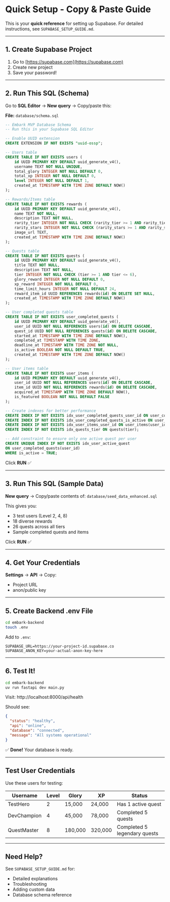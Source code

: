 # Quick Setup - Copy & Paste Guide

This is your **quick reference** for setting up Supabase. For detailed instructions, see `SUPABASE_SETUP_GUIDE.md`.

---

## 1. Create Supabase Project

1. Go to [https://supabase.com](https://supabase.com)
2. Create new project
3. Save your password!

---

## 2. Run This SQL (Schema)

Go to **SQL Editor** → **New query** → Copy/paste this:

**File:** `database/schema.sql`

```sql
-- Embark MVP Database Schema
-- Run this in your Supabase SQL Editor

-- Enable UUID extension
CREATE EXTENSION IF NOT EXISTS "uuid-ossp";

-- Users table
CREATE TABLE IF NOT EXISTS users (
    id UUID PRIMARY KEY DEFAULT uuid_generate_v4(),
    username TEXT NOT NULL UNIQUE,
    total_glory INTEGER NOT NULL DEFAULT 0,
    total_xp INTEGER NOT NULL DEFAULT 0,
    level INTEGER NOT NULL DEFAULT 1,
    created_at TIMESTAMP WITH TIME ZONE DEFAULT NOW()
);

-- Rewards/Items table
CREATE TABLE IF NOT EXISTS rewards (
    id UUID PRIMARY KEY DEFAULT uuid_generate_v4(),
    name TEXT NOT NULL,
    description TEXT NOT NULL,
    rarity_tier INTEGER NOT NULL CHECK (rarity_tier >= 1 AND rarity_tier <= 6),
    rarity_stars INTEGER NOT NULL CHECK (rarity_stars >= 1 AND rarity_stars <= 6),
    image_url TEXT,
    created_at TIMESTAMP WITH TIME ZONE DEFAULT NOW()
);

-- Quests table
CREATE TABLE IF NOT EXISTS quests (
    id UUID PRIMARY KEY DEFAULT uuid_generate_v4(),
    title TEXT NOT NULL,
    description TEXT NOT NULL,
    tier INTEGER NOT NULL CHECK (tier >= 1 AND tier <= 6),
    glory_reward INTEGER NOT NULL DEFAULT 0,
    xp_reward INTEGER NOT NULL DEFAULT 0,
    time_limit_hours INTEGER NOT NULL DEFAULT 24,
    reward_item_id UUID REFERENCES rewards(id) ON DELETE SET NULL,
    created_at TIMESTAMP WITH TIME ZONE DEFAULT NOW()
);

-- User completed quests table
CREATE TABLE IF NOT EXISTS user_completed_quests (
    id UUID PRIMARY KEY DEFAULT uuid_generate_v4(),
    user_id UUID NOT NULL REFERENCES users(id) ON DELETE CASCADE,
    quest_id UUID NOT NULL REFERENCES quests(id) ON DELETE CASCADE,
    started_at TIMESTAMP WITH TIME ZONE DEFAULT NOW(),
    completed_at TIMESTAMP WITH TIME ZONE,
    deadline_at TIMESTAMP WITH TIME ZONE NOT NULL,
    is_active BOOLEAN NOT NULL DEFAULT TRUE,
    created_at TIMESTAMP WITH TIME ZONE DEFAULT NOW()
);

-- User items table
CREATE TABLE IF NOT EXISTS user_items (
    id UUID PRIMARY KEY DEFAULT uuid_generate_v4(),
    user_id UUID NOT NULL REFERENCES users(id) ON DELETE CASCADE,
    item_id UUID NOT NULL REFERENCES rewards(id) ON DELETE CASCADE,
    acquired_at TIMESTAMP WITH TIME ZONE DEFAULT NOW(),
    is_featured BOOLEAN NOT NULL DEFAULT FALSE
);

-- Create indexes for better performance
CREATE INDEX IF NOT EXISTS idx_user_completed_quests_user_id ON user_completed_quests(user_id);
CREATE INDEX IF NOT EXISTS idx_user_completed_quests_is_active ON user_completed_quests(is_active);
CREATE INDEX IF NOT EXISTS idx_user_items_user_id ON user_items(user_id);
CREATE INDEX IF NOT EXISTS idx_quests_tier ON quests(tier);

-- Add constraint to ensure only one active quest per user
CREATE UNIQUE INDEX IF NOT EXISTS idx_user_active_quest
ON user_completed_quests(user_id)
WHERE is_active = TRUE;
```

Click **RUN** ✅

---

## 3. Run This SQL (Sample Data)

**New query** → Copy/paste contents of: `database/seed_data_enhanced.sql`

This gives you:

- 3 test users (Level 2, 4, 8)
- 18 diverse rewards
- 26 quests across all tiers
- Sample completed quests and items

Click **RUN** ✅

---

## 4. Get Your Credentials

**Settings** → **API** → Copy:

- Project URL
- anon/public key

---

## 5. Create Backend .env File

```bash
cd embark-backend
touch .env
```

Add to `.env`:

```env
SUPABASE_URL=https://your-project-id.supabase.co
SUPABASE_ANON_KEY=your-actual-anon-key-here
```

---

## 6. Test It!

```bash
cd embark-backend
uv run fastapi dev main.py
```

Visit: http://localhost:8000/api/health

Should see:

```json
{
  "status": "healthy",
  "api": "online",
  "database": "connected",
  "message": "All systems operational"
}
```

✅ **Done!** Your database is ready.

---

## Test User Credentials

Use these users for testing:

| Username    | Level | Glory   | XP      | Status                       |
| ----------- | ----- | ------- | ------- | ---------------------------- |
| TestHero    | 2     | 15,000  | 24,000  | Has 1 active quest           |
| DevChampion | 4     | 45,000  | 78,000  | Completed 5 quests           |
| QuestMaster | 8     | 180,000 | 320,000 | Completed 5 legendary quests |

---

## Need Help?

See `SUPABASE_SETUP_GUIDE.md` for:

- Detailed explanations
- Troubleshooting
- Adding custom data
- Database schema reference
